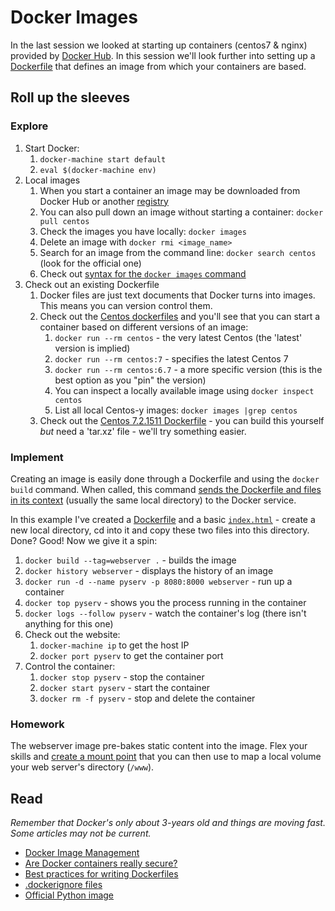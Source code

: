 # Docker Images

In the last session we looked at starting up containers (centos7 & nginx) provided by [Docker Hub](https://hub.docker.com/). In this session we'll look further into setting up a [Dockerfile](https://docs.docker.com/engine/reference/builder/) that defines an image from which your containers are based.

## Roll up the sleeves

### Explore
1. Start Docker:
    1. `docker-machine start default`
    1. `eval $(docker-machine env)`
1. Local images
    1. When you start a container an image may be downloaded from Docker Hub or another [registry](https://docs.docker.com/registry/)
    1. You can also pull down an image without starting a container: `docker pull centos`
    1. Check the images you have locally: `docker images`
    1. Delete an image with `docker rmi <image_name>`
    1. Search for an image from the command line: `docker search centos` (look for the official one)
    1. Check out [syntax for the `docker images` command](https://docs.docker.com/v1.8/reference/commandline/images/)
1. Check out an existing Dockerfile
    1. Docker files are just text documents that Docker turns into images. This means you can version control them.
    1. Check out the [Centos dockerfiles](https://hub.docker.com/_/centos/) and you'll see that you can start a container based on different versions of an image:
        1. `docker run --rm centos` - the very latest Centos (the 'latest' version is implied)
        1. `docker run --rm centos:7` - specifies the latest Centos 7
        1. `docker run --rm centos:6.7` - a more specific version (this is the best option as you "pin" the version)
        1. You can inspect a locally available image using `docker inspect centos`
        1. List all local Centos-y images: `docker images |grep centos`
    1. Check out the [Centos 7.2.1511 Dockerfile](https://github.com/CentOS/sig-cloud-instance-images/blob/a3c59bd4e98a7f9c063d993955c8ec19c5b1ceff/docker/Dockerfile) - you can build this yourself *but* need a 'tar.xz' file - we'll try something easier.

### Implement

Creating an image is easily done through a Dockerfile and using the `docker build` command. When called, this
command [sends the Dockerfile and files in its context](https://docs.docker.com/v1.8/reference/builder/#usage)
(usually the same local directory) to the Docker service.

In this example I've created a [Dockerfile](dockerfiles/webserver/Dockerfile) and a basic
[`index.html`](dockerfiles/webserver/index.html) - create a new local directory, cd into it and copy these two files into this
directory. Done? Good! Now we give it a spin:

1. `docker build --tag=webserver .` - builds the image
1. `docker history webserver` - displays the history of an image
1. `docker run -d --name pyserv -p 8080:8000 webserver` - run up a container
1. `docker top pyserv` - shows you the process running in the container
1. `docker logs --follow pyserv` - watch the container's log (there isn't anything for this one)
1. Check out the website:
    1. `docker-machine ip` to get the host IP
    1. `docker port pyserv` to get the container port
1. Control the container:
    1. `docker stop pyserv` - stop the container
    1. `docker start pyserv` - start the container
    1. `docker rm -f pyserv` - stop and delete the container

### Homework
The webserver image pre-bakes static content into the image. Flex your skills and
[create a mount point](https://docs.docker.com/v1.8/reference/builder/#volume) that
you can then use to map a local volume your web server's directory (`/www`).

## Read

_Remember that Docker's only about 3-years old and things are moving fast. Some articles may not be current._

* [Docker Image Management](https://docs.docker.com/engine/userguide/eng-image/image_management/)
* [Are Docker containers really secure?](https://opensource.com/business/14/7/docker-security-selinux)
* [Best practices for writing Dockerfiles](https://docs.docker.com/engine/userguide/eng-image/dockerfile_best-practices/)
* [.dockerignore files](https://docs.docker.com/engine/reference/builder/#dockerignore-file)
* [Official Python image](https://hub.docker.com/_/python/)
